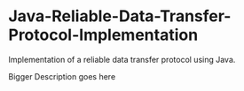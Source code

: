 # Java-Reliable-Data-Transfer-Protocol-Implementation
Implementation of a reliable data transfer protocol using Java.

Bigger Description goes here
